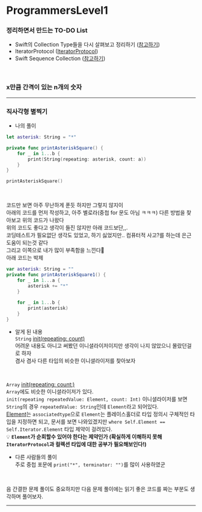 # ProgrammersLevel1
### 정리하면서 만드는 TO-DO List
- Swift의 Collection Type들을 다시 살펴보고 정리하기 ([참고하기](https://jusung.gitbook.io/the-swift-language-guide/language-guide/04-collection-types))   
- IteratorProtocol ([IteratorProtocol](https://developer.apple.com/documentation/swift/iteratorprotocol))   
- Swift Sequence Collection ([참고하기](https://academy.realm.io/kr/posts/try-swift-soroush-khanlou-sequence-collection/))   
<br>

### x만큼 간격이 있는 n개의 숫자

***

### 직사각형 별찍기
- 나의 풀이
```swift
let asterisk: String = "*"

private func printAsteriskSquare() {
    for _ in 1...b {
        print(String(repeating: asterisk, count: a))
    }
}

printAsteriskSquare()
```   
<br>

코드만 보면 아주 무난하게 푼듯 하지만 그렇지 않지이   
아래의 코드를 먼저 작성하고, 아주 별로라(중첩 for 문도 아님 ㅋㅋㅋ) 다른 방법을 찾아보고 위의 코드가 나왔다   
위의 코드도 좋다고 생각이 들진 않지만 아래 코드보단,,.   
코딩테스트가 필요없단 생각도 있었고, 하기 싫었지만.. 컴퓨터적 사고?를 하는데 은근 도움이 되는것 같다    
그리고 이쪽으로 내가 많이 부족함을 느낀다💪     
아래 코드는 박제   

```swift
var asterisk: String = ""
private func printAsteriskSquare1() {
    for _ in 1...a {
        asterisk += "*"
    }
    
    for _ in 1...b {
        print(asterisk)
    }
}
```   
- 알게 된 내용   
`String` [init(repeating: count)](https://developer.apple.com/documentation/swift/string/2427723-init)   
어려운 내용도 아니고 써봤던 이니셜라이저이지만 생각이 나지 않았으니 몰랐던걸로 하자   
겸사 겸사 다른 타입의 비슷한 이니셜라이저를 찾아보자   
<br>

`Array` [init(repeating: count:)](https://developer.apple.com/documentation/swift/array/1641692-init)   
`Array`에도 비슷한 이니셜라이저가 있다.   
`init(repeating repeatedValue: Element, count: Int)` 이니셜라이저를 보면 `String`의 경우 `repeatedValue: String`인데 `Element`라고 되어있다.   
[Element](https://developer.apple.com/documentation/swift/sequence/2908099-element)는 `associatedtype`으로 `Element`는 플레이스홀더로 타입 정의시 구체적인 타입을 지정하면 되고, 문서를 보면 나와있겠지만 `where Self.Element == Self.Iterator.Element` 타입 제약이 걸려있다.   
💡 **`Element`가 순회할수 있어야 한다는 제약인가 (확실하게 이해하지 못해 `IteratorProtocol`과 컬렉션 타입에 대한 공부가 필요해보인다!)**   

- 다른 사람들의 풀이   
주로 중첩 포문에 `print("*", terminator: "")`를 많이 사용하였군   
<br>

음 간결한 문제 풀이도 중요하지만 다음 문제 풀이에는 읽기 좋은 코드를 짜는 부분도 생각하며 풀어보자.     
***
